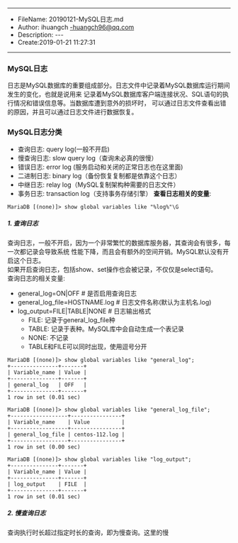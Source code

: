 ___
- FileName: 20190121-MySQL日志.md
- Author: ihuangch -huangch96@qq.com
- Description: ---
- Create:2019-01-21 11:27:31
___

### MySQL日志
日志是MySQL数据库的重要组成部分。日志文件中记录着MySQL数据库运行期间发生的变化，也就是说用来
记录着MySQL数据库客户端连接状况、SQL语句的执行情况和错误信息等。当数据库遭到意外的损坏时，
可以通过日志文件查看出错的原因，并且可以通过日志文件进行数据恢复。

### MySQL日志分类
- 查询日志: query log(一般不开启)
- 慢查询日志: slow query log（查询未必真的很慢）
- 错误日志: error log (服务启动和关闭的正常日志也在这里面)
- 二进制日志: binary log（备份恢复复制都是依靠这个日志）
- 中继日志: relay log（MySQL复制架构种需要的日志文件）
- 事务日志: transaction log（支持事务存储引擎）
**查看日志相关的变量**:
```mysql
MariaDB [(none)]> show global variables like "%log%"\G
```

##### 1. 查询日志
查询日志，一般不开启，因为一个非常繁忙的数据库服务器，其查询会有很多，每一次都记录会导致系统
性能下降，而且会有额外的空间开销。MySQL默认没有开启这个日志。  
如果开启查询日志，包括show、set操作也会被记录，不仅仅是select语句。  
查询日志的相关变量:  
- general_log=ON|OFF				# 是否启用查询日志
- general_log_file=HOSTNAME.log  	# 日志文件名称(默认为主机名.log)
- log_output=FILE|TABLE|NONE 	   	# 日志输出格式
	- FILE: 记录于general_log_file种
	- TABLE: 记录于表种。MySQL库中会自动生成一个表记录
	- NONE: 不记录
	- TABLE和FILE可以同时出现，使用逗号分开

```mysql
MariaDB [(none)]> show global variables like "general_log";
+---------------+-------+
| Variable_name | Value |
+---------------+-------+
| general_log   | OFF   |
+---------------+-------+
1 row in set (0.01 sec)

MariaDB [(none)]> show global variables like "general_log_file";
+------------------+----------------+
| Variable_name    | Value          |
+------------------+----------------+
| general_log_file | centos-112.log |
+------------------+----------------+
1 row in set (0.00 sec)

MariaDB [(none)]> show global variables like "log_output";
+---------------+-------+
| Variable_name | Value |
+---------------+-------+
| log_output    | FILE  |
+---------------+-------+
1 row in set (0.01 sec)
```

##### 2. 慢查询日志
查询执行时长超过指定时长的查询，即为慢查询。这里的慢
